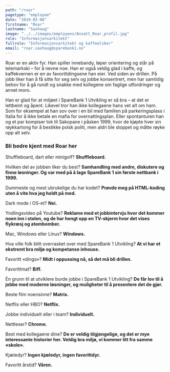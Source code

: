 ```yaml
---
path: "/roar"
pagetype: "employee"
date: "2019-02-08"
firstname: "Roar"
lastname: "Saxhaug"
image: "../../images/employees/Ansatt_Roar_profil.jpg"
role: "Informasjonsarkitekt"
fullrole: "Informasjonsarkitekt og kaffeelsker"
email: "roar.saxhaug@sparebank1.no"
---
```


Roar er en aktiv fyr. Han spiller innebandy, løper orientering og står på telemarkski – for å nevne noe. Han er også veldig glad i kaffe, og kaffekvernen er en av favorittdingsene han eier. Ved siden av drillen. På jobb liker han å få sitte for seg selv og jobbe konsentrert, men har samtidig behov for å gå rundt og snakke med kollegene om faglige utfordringer og annet moro. 

Han er glad for at miljøet i SpareBank 1 Utvikling er så bra – at det er lettbeint og åpent. Likevel tror han ikke kollegaene hans vet alt om ham. Som for eksempel at han sov over i en bil med familien på parkeringsplass i Italia for å ikke betale en mafia for overnattingsplan. Eller spontanturen han og et par kompiser tok til Sakopane i påsken 1999, hvor de kjøpte hver sin røykkartong for å bestikke polsk politi, men aldri ble stoppet og måtte røyke opp alt selv.

### Bli bedre kjent med Roar her

<div class="info-content__questions">

Shuffleboard, dart eller minigolf?
**Shuffleboard.**

Hvilken del av jobben liker du best?
**Samhandling med andre, diskutere og finne løsninger. Og var med på å lage SpareBank 1 sin første nettbank i 1999.**

Dummeste og mest ubrukelige du har kodet?
**Prøvde meg på HTML-koding uten å vite hva jeg holdt på med.**

Dark mode i OS-et?
**Nei.**

Yndlingsvideo på Youtube?
**Reklame med et jobbintervju hvor det kommer noen inn i stolen, og de har hengt opp en TV-skjerm hvor det vises flykræsj og atombomber.**

Mac, Windows eller Linux?
**Windows.**

Hva ville folk blitt overrasket over med SpareBank 1 Utvikling?
**At vi har et ekstremt bra miljø og kompetanse inhouse.**

Favoritt «dings»?
**Midt i oppussing nå, så det må bli drillen.**

Favorittmat?
**Biff.**

Én grunn til at utviklere burde jobbe i SpareBank 1 Utvikling?
**De får lov til å jobbe med moderne løsninger, og muligheter til å presentere det de gjør.**

Beste film noensinne?
**Matrix.**

Netflix eller HBO?
**Netflix.**

Jobbe individuelt eller i team?
**Individuelt.**

Nettleser?
**Chrome.**

Best med kollegaene dine?
**De er veldig tilgjengelige, og det er mye interessante historier her. Veldig bra miljø, vi kommer litt fra samme «skole».**

Kjæledyr?
**Ingen kjæledyr, ingen favorittdyr.**

Favoritt årstid?
**Våren.**

</div>
